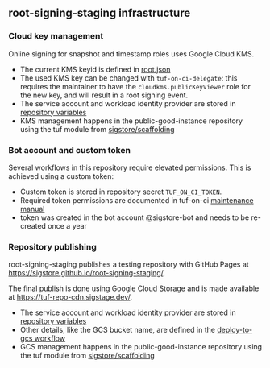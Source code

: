 ## root-signing-staging infrastructure

### Cloud key management

Online signing for snapshot and timestamp roles uses Google Cloud KMS.
* The current KMS keyid is defined in [root.json](https://github.com/sigstore/root-signing-staging/blob/main/metadata/root.json)
* The used KMS key can be changed with `tuf-on-ci-delegate`: this requires the maintainer to
  have the `cloudkms.publicKeyViewer` role for the new key, and will result in a root signing event.
* The service account and workload identity provider are stored in
  [repository variables](https://github.com/sigstore/root-signing-staging/settings/variables/actions)
* KMS management happens in the public-good-instance repository using the tuf module from
  [sigstore/scaffolding](https://github.com/sigstore/scaffolding)

### Bot account and custom token

Several workflows in this repository require elevated permissions. This is achieved using a custom token:
* Custom token is stored in repository secret `TUF_ON_CI_TOKEN`.
* Required token permissions are documented in tuf-on-ci
  [maintenance manual](https://github.com/theupdateframework/tuf-on-ci/blob/main/docs/REPOSITORY-MAINTENANCE.md#custom-github-token)
* token was created in the bot account @sigstore-bot and needs to be re-created once a year

### Repository publishing

root-signing-staging publishes a testing repository with GitHub Pages at https://sigstore.github.io/root-signing-staging/.

The final publish is done using Google Cloud Storage and is made available at https://tuf-repo-cdn.sigstage.dev/.
* The service account and workload identity provider are stored in
  [repository variables](https://github.com/sigstore/root-signing-staging/settings/variables/actions)
* Other details, like the GCS bucket name, are defined in the
  [deploy-to-gcs workflow](https://github.com/sigstore/root-signing-staging/blob/main/.github/workflows/deploy-to-gcs.yml)
* GCS management happens in the public-good-instance repository using the tuf module from
  [sigstore/scaffolding](https://github.com/sigstore/scaffolding)
